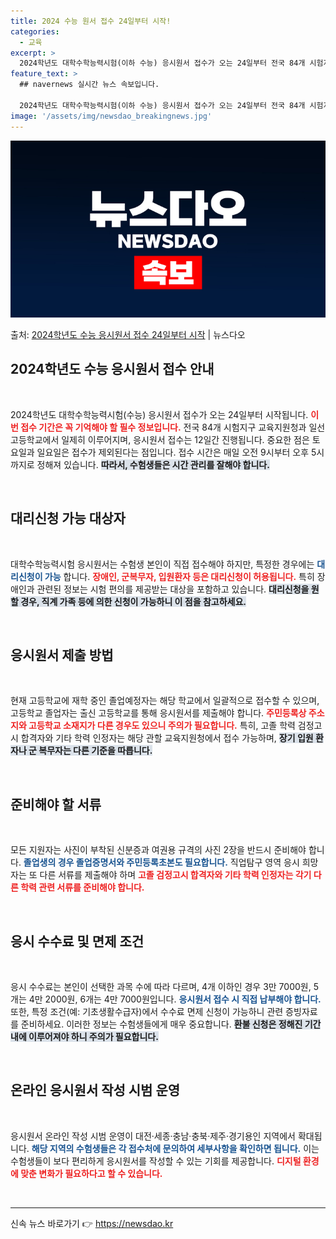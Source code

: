 ```yaml
---
title: 2024 수능 원서 접수 24일부터 시작!
categories:
  - 교육
excerpt: >
  2024학년도 대학수학능력시험(이하 수능) 응시원서 접수가 오는 24일부터 전국 84개 시험지구 교육지원청과…
feature_text: >
  ## navernews 실시간 뉴스 속보입니다.

  2024학년도 대학수학능력시험(이하 수능) 응시원서 접수가 오는 24일부터 전국 84개 시험지구 교육지원청과…
image: '/assets/img/newsdao_breakingnews.jpg'
---
```


![뉴스다오 속보](/assets/img/newsdao_breakingnews.jpg)

<p>출처: <a href="https://newsdao.kr/1644" rel="dofollow">2024학년도 수능 응시원서 접수 24일부터 시작</a> | 뉴스다오</p>

<h2 data-ke-size="size26">2024학년도 수능 응시원서 접수 안내</h2>

<p data-ke-size="size16">&nbsp;</p>

2024학년도 대학수학능력시험(수능) 응시원서 접수가 오는 24일부터 시작됩니다. <b><span style="color: #ee2323;">이번 접수 기간은 꼭 기억해야 할 필수 정보입니다.</span></b> 전국 84개 시험지구 교육지원청과 일선 고등학교에서 일제히 이루어지며, 응시원서 접수는 12일간 진행됩니다. 중요한 점은 토요일과 일요일은 접수가 제외된다는 점입니다. 접수 시간은 매일 오전 9시부터 오후 5시까지로 정해져 있습니다. <b><span style="background-color: #21538527;">따라서, 수험생들은 시간 관리를 잘해야 합니다.</span></b>

<p data-ke-size="size16">&nbsp;</p>

<h2 data-ke-size="size26">대리신청 가능 대상자</h2>

<p data-ke-size="size16">&nbsp;</p>

대학수학능력시험 응시원서는 수험생 본인이 직접 접수해야 하지만, 특정한 경우에는 <b><span style="color: #1a5490;">대리신청이 가능</span></b> 합니다. <b><span style="color: #ee2323;">장애인, 군복무자, 입원환자 등은 대리신청이 허용됩니다.</span></b> 특히 장애인과 관련된 정보는 시험 편의를 제공받는 대상을 포함하고 있습니다. <b><span style="background-color: #21538527;">대리신청을 원할 경우, 직계 가족 등에 의한 신청이 가능하니 이 점을 참고하세요.</span></b>

<p data-ke-size="size16">&nbsp;</p>

<h2 data-ke-size="size26">응시원서 제출 방법</h2>

<p data-ke-size="size16">&nbsp;</p>

현재 고등학교에 재학 중인 졸업예정자는 해당 학교에서 일괄적으로 접수할 수 있으며, 고등학교 졸업자는 출신 고등학교를 통해 응시원서를 제출해야 합니다. <b><span style="color: #ee2323;">주민등록상 주소지와 고등학교 소재지가 다른 경우도 있으니 주의가 필요합니다.</span></b> 특히, 고졸 학력 검정고시 합격자와 기타 학력 인정자는 해당 관할 교육지원청에서 접수 가능하며, <b><span style="background-color: #21538527;">장기 입원 환자나 군 복무자는 다른 기준을 따릅니다.</span></b>

<p data-ke-size="size16">&nbsp;</p>

<h2 data-ke-size="size26">준비해야 할 서류</h2>

<p data-ke-size="size16">&nbsp;</p>

모든 지원자는 사진이 부착된 신분증과 여권용 규격의 사진 2장을 반드시 준비해야 합니다. <b><span style="color: #1a5490;">졸업생의 경우 졸업증명서와 주민등록초본도 필요합니다.</span></b> 직업탐구 영역 응시 희망자는 또 다른 서류를 제출해야 하며 <b><span style="color: #ee2323;">고졸 검정고시 합격자와 기타 학력 인정자는 각기 다른 학력 관련 서류를 준비해야 합니다.</span></b>

<p data-ke-size="size16">&nbsp;</p>

<h2 data-ke-size="size26">응시 수수료 및 면제 조건</h2>

<p data-ke-size="size16">&nbsp;</p>

응시 수수료는 본인이 선택한 과목 수에 따라 다르며, 4개 이하인 경우 3만 7000원, 5개는 4만 2000원, 6개는 4만 7000원입니다. <b><span style="color: #1a5490;">응시원서 접수 시 직접 납부해야 합니다.</span></b> 또한, 특정 조건(예: 기초생활수급자)에서 수수료 면제 신청이 가능하니 관련 증빙자료를 준비하세요. 이러한 정보는 수험생들에게 매우 중요합니다. <b><span style="background-color: #21538527;">환불 신청은 정해진 기간 내에 이루어져야 하니 주의가 필요합니다.</span></b>

<p data-ke-size="size16">&nbsp;</p>

<h2 data-ke-size="size26">온라인 응시원서 작성 시범 운영</h2>

<p data-ke-size="size16">&nbsp;</p>

응시원서 온라인 작성 시범 운영이 대전·세종·충남·충북·제주·경기용인 지역에서 확대됩니다. <b><span style="color: #1a5490;">해당 지역의 수험생들은 각 접수처에 문의하여 세부사항을 확인하면 됩니다.</span></b> 이는 수험생들이 보다 편리하게 응시원서를 작성할 수 있는 기회를 제공합니다. <b><span style="color: #ee2323;">디지털 환경에 맞춘 변화가 필요하다고 할 수 있습니다.</span></b> 

<p data-ke-size="size16">&nbsp;</p>

<hr />

<p data-ke-size="size16"></p> 

신속 뉴스 바로가기 👉 <a href="https://newsdao.kr" rel="dofollow">https://newsdao.kr</a>


